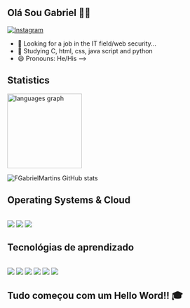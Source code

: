 ## Olá Sou Gabriel 👋🤳

[![Instagram](https://img.shields.io/badge/Instagram-E4405F?style=for-the-badge&logo=instagram&logoColor=white)](https://www.instagram.com/_gabriiell.m/)

- 🔭 Looking for a job in the IT field/web security...
- 🌱 Studying C, html, css, java script and python
- 😄 Pronouns: He/His
-->

## Statistics
<img src="https://github-readme-stats.vercel.app/api/top-langs?locale=en&hide_title=true&layout=compact&card_width=320&langs_count=8&theme=github_dark&hide_border=true&username=FGabrielMartins&hide=jupyter%20notebook,tex&cache_seconds=8640" height="170" alt="languages graph"/>

![FGabrielMartins GitHub stats](https://github-readme-stats.vercel.app/api?username=FGabrielMartins&show_icons=true&theme=highcontrast&tex&cache_seconds=8640)

## Operating Systems & Cloud
<div styles="display: inline_block"><br>
  <img aling="center" alt"Kali linux" src="https://img.shields.io/badge/Kali_Linux-557C94?style=for-the-badge&logo=kali-linux&logoColor=white"/>
  <img aling="center" alt"Kali linux" src="https://img.shields.io/badge/Windows-0078D6?style=for-the-badge&logo=windows&logoColor=white"/>
  <img aling="center" alt"Kali linux" src="https://img.shields.io/badge/Amazon_AWS-FF9900?style=for-the-badge&logo=amazonaws&logoColor=white"/>
</div>

## Tecnológias de aprendizado

<div style="display: inline_block"><br>
  <img aling="center" alt"html5" src="https://img.shields.io/badge/HTML5-E34F26?style=for-the-badge&logo=html5&logoColor=white"/>
  <img aling="center" alt"css" src="https://img.shields.io/badge/CSS-239120?&style=for-the-badge&logo=css3&logoColor=white"/>
  <img aling="center" alt"javascript" src="https://img.shields.io/badge/JavaScript-F7DF1E?style=for-the-badge&logo=javascript&logoColor=black"/>
  <img aling="center" alt"c" src="https://img.shields.io/badge/C-00599C?style=for-the-badge&logo=c&logoColor=white"/>
  <img aling="center" alt"python" src="https://img.shields.io/badge/Python-14354C?style=for-the-badge&logo=python&logoColor=white"/>
  <img aling="center" alt"java" src="https://img.shields.io/badge/Java-ED8B00?style=for-the-badge&logo=openjdk&logoColor=white"/>
</div>

## Tudo começou com um Hello Word!! 🎓
